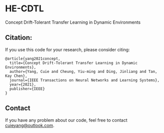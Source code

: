 # HE-CDTL
Concept Drift-Tolerant Transfer Learning in Dynamic Environments

## Citation:
If you use this code for your research, please consider citing:

```
@article{yang2021concept,
  title={Concept Drift-Tolerant Transfer Learning in Dynamic Environments},
  author={Yang, Cuie and Cheung, Yiu-ming and Ding, Jinliang and Tan, Kay Chen},
  journal={IEEE Transactions on Neural Networks and Learning Systems},
  year={2021},
  publisher={IEEE}
}
```

## Contact
If you have any problem about our code, feel free to contact cuieyang@outlook.com.
